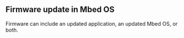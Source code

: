 ## Firmware update in Mbed OS

Firmware can include an updated application, an updated Mbed OS, or both.
